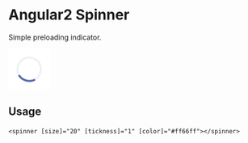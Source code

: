 # Angular2 Spinner

Simple preloading indicator.

![preview](preview.png)

## Usage

```
<spinner [size]="20" [tickness]="1" [color]="#ff66ff"></spinner>
```
